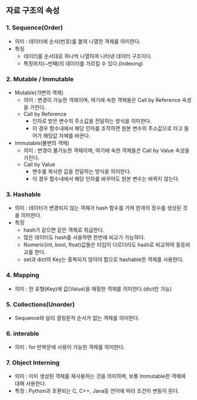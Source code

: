## 자료 구조의 속성

### 1. Sequence(Order)
+ 의미 : 데이터에 순서(번호)를 붙여 나열한 객체를 의미한다.
+ 특징 
    - 데이터를 순서대로 하나씩 나열하여 나타낸 데이터 구조이다.
    - 특정위치(~번째)의 데이터를 가르킬 수 있다.(Indexing)

### 2. Mutable / Immutable
+ Mutable(가변의 객체)
    - 의미 : 변경이 가능한 객체이며, 여기에 속한 객체들은 Call by Reference 속성을 가진다.
    - Call by Reference 
        * 인자로 받은 변수의 주소값을 전달하는 방식을 의미한다. 
        * 이 경우 함수내에서 해당 인자를 조작하면 원본 변수의 주소값으로 타고 들어가 해당값 자체를 바꾼다.
+ Immutable(불변의 객체)
    - 의미 : 변경이 불가능한 객체이며, 여기에 속한 객체들은 Call by Value 속성을 가진다.
    - Call by Value 
        * 변수를 복사한 값을 전달하는 방식을 의미한다.
        * 이 경우 함수내에서 해당 인자를 바꾸어도 원본 변수는 바뀌지 않는다.

### 3. Hashable
+ 의미 : 데이터가 변경되지 않는 객체가 hash 함수를 거쳐 한개의 정수를 생성된 것을 의미한다. 
+ 특징
    - hash가 같으면 같은 객체로 취급한다.
    - 많은 데이터도 hash를 사용하면 한번에 비교가 가능하다.
    - Numeric(int, bool, float)값들은 타입이 다르더라도 hash로 비교하여 동등비교를 한다.
    - set과 dict의 Key는 중복되지 않아야 함으로 hashable한 객체를 사용한다.

### 4. Mapping
+ 의미 : 한 유형(Key)에 값(Value)을 매핑한 객체를 의미한다.(dict만 가능)

### 5. Collections(Unorder)
+ Sequence와 달리 결정론적 순서가 없는 객체를 의미한다.

### 6. interable
+ 의미 : for 반복문에 사용이 가능한 객체를 의미한다.

### 7. Object Interning 
+ 의미 : 이미 생성된 객체를 재사용하는 것을 의미하며, 보통 Immutable한 객체에 대해 사용한다.
+ 특징 : Python과 호환되는 C, C++, Java등 언어에 따라 조건이 변동이 된다.

